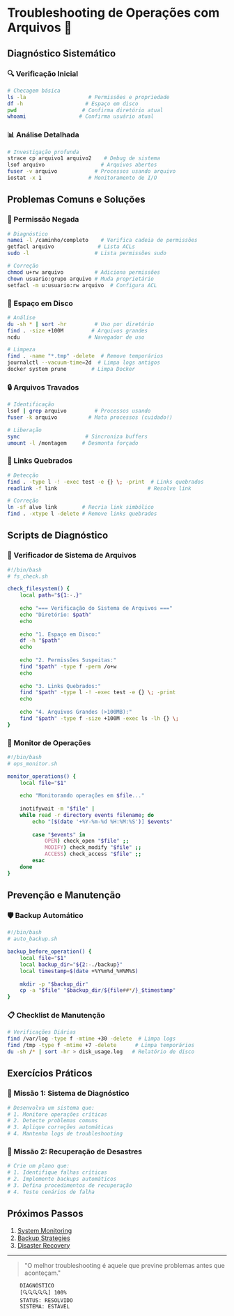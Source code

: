 # Troubleshooting de Operações com Arquivos 🔧

## Diagnóstico Sistemático

### 🔍 Verificação Inicial
```bash
# Checagem básica
ls -la                    # Permissões e propriedade
df -h                    # Espaço em disco
pwd                     # Confirma diretório atual
whoami                 # Confirma usuário atual
```

### 📊 Análise Detalhada
```bash
# Investigação profunda
strace cp arquivo1 arquivo2    # Debug de sistema
lsof arquivo                  # Arquivos abertos
fuser -v arquivo            # Processos usando arquivo
iostat -x 1               # Monitoramento de I/O
```

## Problemas Comuns e Soluções

### 🚫 Permissão Negada
```bash
# Diagnóstico
namei -l /caminho/completo    # Verifica cadeia de permissões
getfacl arquivo              # Lista ACLs
sudo -l                     # Lista permissões sudo

# Correção
chmod u+rw arquivo          # Adiciona permissões
chown usuario:grupo arquivo # Muda proprietário
setfacl -m u:usuario:rw arquivo  # Configura ACL
```

### 💾 Espaço em Disco
```bash
# Análise
du -sh * | sort -hr         # Uso por diretório
find . -size +100M         # Arquivos grandes
ncdu                      # Navegador de uso

# Limpeza
find . -name "*.tmp" -delete  # Remove temporários
journalctl --vacuum-time=2d  # Limpa logs antigos
docker system prune        # Limpa Docker
```

### 🔒 Arquivos Travados
```bash
# Identificação
lsof | grep arquivo         # Processos usando
fuser -k arquivo          # Mata processos (cuidado!)

# Liberação
sync                     # Sincroniza buffers
umount -l /montagem     # Desmonta forçado
```

### 🔗 Links Quebrados
```bash
# Detecção
find . -type l -! -exec test -e {} \; -print  # Links quebrados
readlink -f link                             # Resolve link

# Correção
ln -sf alvo link        # Recria link simbólico
find . -xtype l -delete # Remove links quebrados
```

## Scripts de Diagnóstico

### 📝 Verificador de Sistema de Arquivos
```bash
#!/bin/bash
# fs_check.sh

check_filesystem() {
    local path="${1:-.}"
    
    echo "=== Verificação do Sistema de Arquivos ==="
    echo "Diretório: $path"
    echo
    
    echo "1. Espaço em Disco:"
    df -h "$path"
    echo
    
    echo "2. Permissões Suspeitas:"
    find "$path" -type f -perm /o+w
    echo
    
    echo "3. Links Quebrados:"
    find "$path" -type l -! -exec test -e {} \; -print
    echo
    
    echo "4. Arquivos Grandes (>100MB):"
    find "$path" -type f -size +100M -exec ls -lh {} \;
}
```

### 🔄 Monitor de Operações
```bash
#!/bin/bash
# ops_monitor.sh

monitor_operations() {
    local file="$1"
    
    echo "Monitorando operações em $file..."
    
    inotifywait -m "$file" |
    while read -r directory events filename; do
        echo "[$(date '+%Y-%m-%d %H:%M:%S')] $events"
        
        case "$events" in
            OPEN) check_open "$file" ;;
            MODIFY) check_modify "$file" ;;
            ACCESS) check_access "$file" ;;
        esac
    done
}
```

## Prevenção e Manutenção

### 🛡️ Backup Automático
```bash
#!/bin/bash
# auto_backup.sh

backup_before_operation() {
    local file="$1"
    local backup_dir="${2:-./backup}"
    local timestamp=$(date +%Y%m%d_%H%M%S)
    
    mkdir -p "$backup_dir"
    cp -a "$file" "$backup_dir/${file##*/}_$timestamp"
}
```

### 📋 Checklist de Manutenção
```bash
# Verificações Diárias
find /var/log -type f -mtime +30 -delete  # Limpa logs
find /tmp -type f -mtime +7 -delete      # Limpa temporários
du -sh /* | sort -hr > disk_usage.log   # Relatório de disco
```

## Exercícios Práticos

### 🎯 Missão 1: Sistema de Diagnóstico
```bash
# Desenvolva um sistema que:
# 1. Monitore operações críticas
# 2. Detecte problemas comuns
# 3. Aplique correções automáticas
# 4. Mantenha logs de troubleshooting
```

### 🎯 Missão 2: Recuperação de Desastres
```bash
# Crie um plano que:
# 1. Identifique falhas críticas
# 2. Implemente backups automáticos
# 3. Defina procedimentos de recuperação
# 4. Teste cenários de falha
```

## Próximos Passos

1. [System Monitoring](system-monitoring.md)
2. [Backup Strategies](backup-strategies.md)
3. [Disaster Recovery](disaster-recovery.md)

---

> "O melhor troubleshooting é aquele que previne problemas antes que aconteçam."

```ascii
    DIAGNÓSTICO
    [🔍🔍🔍🔍🔍] 100%
    STATUS: RESOLVIDO
    SISTEMA: ESTÁVEL
```